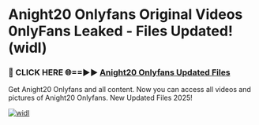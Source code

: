 # Anight20 Onlyfans Original Videos 0nlyFans Leaked - Files Updated! (widl)

<h3>🔴 CLICK HERE 🌐==►► <a href="https://tinyurl.com/ehrbuxhb" rel="nofollow">Anight20 Onlyfans Updated Files</a></h3>

Get Anight20 Onlyfans and all content. Now you can access all videos and pictures of Anight20 Onlyfans. New Updated Files 2025!

[![widl](https://i.imgur.com/lVYEuWS.gif)](https://tinyurl.com/ehrbuxhb)
